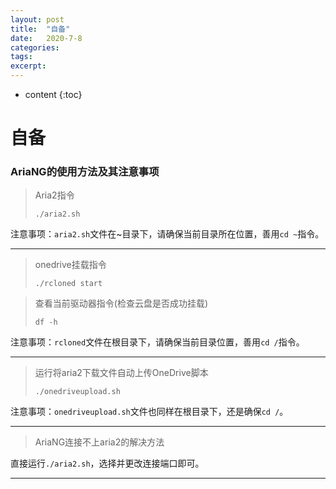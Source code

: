 ```yaml
---
layout: post
title:  "自备"
date:   2020-7-8
categories: 
tags: 
excerpt: 
---
```


* content
{:toc}

# 自备

### AriaNG的使用方法及其注意事项  





> Aria2指令
>
> ```
> ./aria2.sh
> ```

注意事项：`aria2.sh`文件在~目录下，请确保当前目录所在位置，善用`cd ~`指令。

---

> onedrive挂载指令
>
> ```
> ./rcloned start
> ```

> 查看当前驱动器指令(检查云盘是否成功挂载)
>
> ```
> df -h
> ```

注意事项：`rcloned`文件在根目录下，请确保当前目录位置，善用`cd /`指令。

---

> 运行将aria2下载文件自动上传OneDrive脚本
>
> ```
> ./onedriveupload.sh
> ```

注意事项：`onedriveupload.sh`文件也同样在根目录下，还是确保`cd /`。

---

> AriaNG连接不上aria2的解决方法

直接运行`./aria2.sh`，选择并更改连接端口即可。

---

